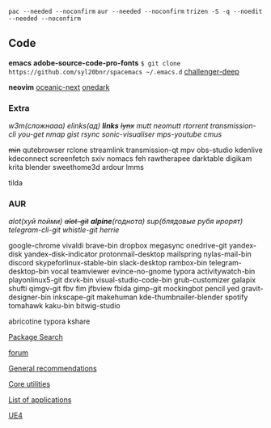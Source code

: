 `pac --needed --noconfirm`
`aur --needed --noconfirm`
`trizen -S -q --noedit --needed --noconfirm`


## Code

**emacs**
**adobe-source-code-pro-fonts**
`$ git clone https://github.com/syl20bnr/spacemacs ~/.emacs.d`
[challenger-deep](https://challenger-deep-theme.github.io/)


**neovim**
[oceanic-next](https://github.com/mhartington/oceanic-next) 
[onedark](https://github.com/joshdick/onedark.vim)



### Extra

*w3m(сложнааа) elinks(ад) **links** ~~lynx~~ mutt neomutt rtorrent transmission-cli you-get nmap gist rsync sonic-visualiser mps-youtube cmus*

~~min~~ qutebrowser rclone streamlink transmission-qt mpv obs-studio kdenlive kdeconnect screenfetch sxiv nomacs feh rawtherapee darktable digikam krita blender sweethome3d ardour lmms

tilda


### AUR

*alot(хуй пойми) ~~alot-git~~ **alpine**(годнота) sup(блядовые рубя ирорят) telegram-cli-git whistle-git herrie*

google-chrome vivaldi brave-bin dropbox megasync onedrive-git yandex-disk yandex-disk-indicator protonmail-desktop mailspring nylas-mail-bin discord skypeforlinux-stable-bin slack-desktop rambox-bin telegram-desktop-bin vocal teamviewer evince-no-gnome typora activitywatch-bin playonlinux5-git dxvk-bin visual-studio-code-bin grub-customizer galapix shufti qimgv-git fbv fim jfbview fbida gimp-git mockingbot pencil yed gravit-designer-bin inkscape-git makehuman kde-thumbnailer-blender spotify tomahawk kaku-bin bitwig-studio

abricotine
typora
kshare


[Package Search](https://www.archlinux.org/packages/?sort=&arch=x86_64&q=obs-studio&maintainer=&flagged=)

[forum](https://forum.archlabslinux.com/)

[General recommendations](https://wiki.archlinux.org/index.php/general_recommendations)

[Core utilities](https://wiki.archlinux.org/index.php/Core_utilities)

[List of applications](https://wiki.archlinux.org/index.php/List_of_applications/Multimedia#GUI_players)

[UE4](https://github.com/Allar/ue4-mp-downloader)
